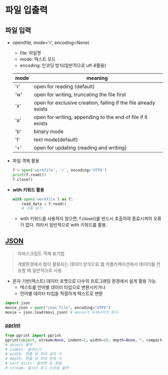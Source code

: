 # 파일 입출력
## 파일 입력
- open(file, mode='r', encoding=None)
    - file: 파일명
    - mode: 텍스트 모드
    - encoding: 인코딩 방식(일반적으로 utf-8활용)

    | mode | meaning |
    | --- | --- |
    | 'r' | open for reading (default)|
    | 'w' | open for writing, truncating the file first |
    | 'x' | open for exclusive creation, falling if the file already exists |
    | 'a' | open for writing, appending to the end of file if it exists |
    | 'b' | binary mode |
    | 't' | text mode(default) |
    | '+' | open for updating (reading and writing) |
- 파일 객체 활용
    ```python
    f = open('workfile', 'r', encoding='UTF8')
    print(f.read())
    f.close()
    ```
- **with 키워드 활용**
    ```python
    with open('workfile') as f:
        read_data = f.read()
        # 자동 닫기
    ```
    - with 키워드를 사용하지 않으면, f.close()를 반드시 호출하여 종료시켜야 오류가 없다. 따라서 일반적으로 with 키워드를 활용.
## [JSON](https://docs.python.org/ko/3/library/json.html#module-json)
> 자바스크립트 객체 표기법
>
> 개발환경에서 많이 활용되는 데이터 양식으로 웹 어플리케이션에서 데이터를 전송할 때 일반적으로 사용.
- 문자 기반(텍스트) 데이터 포멧으로 다수의 프로그래밍 환경에서 쉽게 활용 가능.
    - 텍스트를 언어별 데이터 타입으로 변환시키거나
    - 언어별 데이터 타입을 적절하게 텍스트로 변환
```python
import json
movie_json = open("json_file", encoding="UTF8")
movie = json.load(movi_json) # movie가 딕셔너리가 된다.
```

### [pprint](https://docs.python.org/ko/3/library/pprint.html)
```python
from pprint import pprint
pprint(object, stream=None, indent=1, width=80, depth=None, *, compact=False, sort_dicts=True, underscore_numbers=False)
# object 출력
# indent: 들여쓰기
# width: 한줄 당 최대 글자 수
# depth: 한줄 당 최대 항목 수
# sort_dicts: 알파벳 순 정렬
# stream: 실시간 로그 스트림 출력
```
